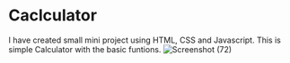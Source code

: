 # Caclculator

I have created small mini project using HTML, CSS and Javascript.
This is simple Calculator with the basic funtions.
![Screenshot (72)](https://user-images.githubusercontent.com/90141361/168461402-5766a300-207d-4547-9308-8059bee9e261.png)
